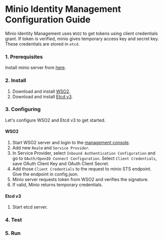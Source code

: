 # Minio Identity Management Configuration Guide
Minio Identity Management uses `WSO2` to get tokens using client credentials grant. If token is verified, minio gives temporary
access key and secret key. These credentials are stored in `etcd`.

### 1. Prerequisites
Install minio server from [here](https://docs.minio.io/).

### 2. Install
1. Download and install [WSO2](https://docs.wso2.com/display/IS530/Installation+Guide).
2. Download and install [Etcd v3](https://github.com/coreos/etcd/releases).

### 3. Configuring 
Let's configure WSO2 and Etcd v3 to get started.

#### WSO2
1. Start WSO2 server and login to the [management console](https://docs.wso2.com/display/IS530/Getting+Started+with+the+Management+Console).
2. Add new `Realm` and `Service Provider`.
3. In Service Provider, select `Inbound Authentication Configuration` and go to `OAuth/OpenID Connect Configuration`. 
   Select `Client Credentials`, save OAuth Client Key and OAuth Client Secret.
4. Add those `Client Credentials` to the request to minio STS endpoint. Give the endpoint in config.json.
5. Minio server requests token from WSO2 and verifies the signature. 
6. If valid, Minio returns temporary credentials.

#### Etcd v3 
1. Start etcd server.

### 4. Test


### 5. Run 


